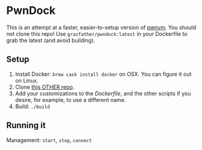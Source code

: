 # PwnDock

This is an attempt at a faster, easier-to-setup version of [pwnvm](https://github.com/OpenToAllCTF/pwnvm). You should not clone this repo! Use `grazfather/pwndock:latest` in your Dockerfile to grab the latest (and avoid building).

## Setup
1. Install Docker: `brew cask install docker` on OSX. You can figure it out on Linux.
2. Clone [this OTHER repo](https://github.com/Grazfather/mypwndock).
3. Add your customizations to the _Dockerfile_, and the other scripts if you desire, for example, to use a different name.
4. Build: `./build`

## Running it
Management: `start`, `stop`, `connect`

